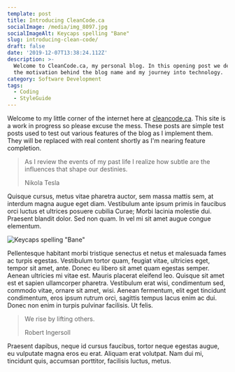 ```yaml
---
template: post
title: Introducing CleanCode.ca
socialImage: /media/img_8097.jpg
socialImageAlt: Keycaps spelling "Bane"
slug: introducing-clean-code/
draft: false
date: '2019-12-07T13:38:24.112Z'
description: >-
  Welcome to CleanCode.ca, my personal blog. In this opening post we delve into
  the motivation behind the blog name and my journey into technology.
category: Software Development
tags:
  - Coding
  - StyleGuide
---
```

Welcome to my little corner of the internet here at [cleancode.ca](http://www.cleancode.ca). This site is a work in progress so please excuse the mess. These posts are simple test posts used to test out various features of the blog as I implement them. They will be replaced with real content shortly as I'm nearing feature completion.

> As I review the events of my past life I realize how subtle are the influences that shape our destinies.
>
> Nikola Tesla

Quisque cursus, metus vitae pharetra auctor, sem massa mattis sem, at interdum magna augue eget diam. Vestibulum ante ipsum primis in faucibus orci luctus et ultrices posuere cubilia Curae; Morbi lacinia molestie dui. Praesent blandit dolor. Sed non quam. In vel mi sit amet augue congue elementum.

![Keycaps spelling "Bane"](/media/img_8097.jpg)

Pellentesque habitant morbi tristique senectus et netus et malesuada fames ac turpis egestas. Vestibulum tortor quam, feugiat vitae, ultricies eget, tempor sit amet, ante. Donec eu libero sit amet quam egestas semper. Aenean ultricies mi vitae est. Mauris placerat eleifend leo. Quisque sit amet est et sapien ullamcorper pharetra. Vestibulum erat wisi, condimentum sed, commodo vitae, ornare sit amet, wisi. Aenean fermentum, elit eget tincidunt condimentum, eros ipsum rutrum orci, sagittis tempus lacus enim ac dui. Donec non enim in turpis pulvinar facilisis. Ut felis.

> We rise by lifting others.
>
> Robert Ingersoll

Praesent dapibus, neque id cursus faucibus, tortor neque egestas augue, eu vulputate magna eros eu erat. Aliquam erat volutpat. Nam dui mi, tincidunt quis, accumsan porttitor, facilisis luctus, metus.
